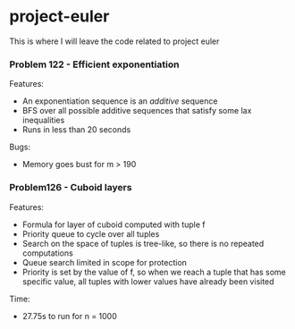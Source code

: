 # project-euler
This is where I will leave the code related to project euler



### Problem 122 - Efficient exponentiation

Features:
 - An exponentiation sequence is an *additive* sequence
 - BFS over all possible additive sequences that satisfy some lax inequalities
 - Runs in less than 20 seconds

Bugs:
 - Memory goes bust for m > 190

### Problem126 - Cuboid layers

Features:
 - Formula for layer of cuboid computed with tuple f
 - Priority queue to cycle over all tuples
 - Search on the space of tuples is tree-like, so there is no repeated computations
 - Queue search limited in scope for protection
 - Priority is set by the value of f, so when we reach a tuple that has some specific value, all tuples with lower values have already been visited

Time:
 - 27.75s to run for n = 1000






